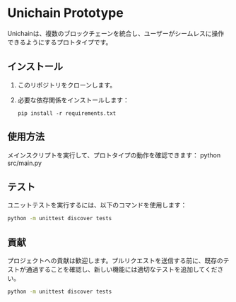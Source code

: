 # Unichain Prototype

Unichainは、複数のブロックチェーンを統合し、ユーザーがシームレスに操作できるようにするプロトタイプです。

## インストール

1. このリポジトリをクローンします。
2. 必要な依存関係をインストールします：

   ```baah
   pip install -r requirements.txt
   ```

## 使用方法

メインスクリプトを実行して、プロトタイプの動作を確認できます：
python src/main.py

## テスト

ユニットテストを実行するには、以下のコマンドを使用します：

```bash
python -m unittest discover tests
```

## 貢献

プロジェクトへの貢献は歓迎します。プルリクエストを送信する前に、既存のテストが通過することを確認し、新しい機能には適切なテストを追加してください。

```bash
python -m unittest discover tests
```
